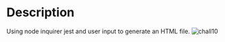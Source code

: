 # Description 
Using node inquirer jest and user input to generate an HTML file.
![chall10](https://user-images.githubusercontent.com/105026484/185501769-4691512d-b84d-4e19-a908-ea8af03aa1c4.png)
